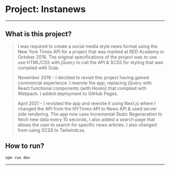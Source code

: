 # Project: Instanews

---

## What is this project?

> I was required to create a social media style news format using the New York Times API for a project that was marked at RED Academy in October 2018. The original specifications of the project was to use use HTML/CSS with jQuery to call the API & SCSS for styling that was complied with Gulp.

> November 2019 - I decided to revisit this project having gained commercial experience. I rewrote the app, replacing jQuery with React functional components (with Hooks) that complied with Webpack. I added deployment to GitHub Pages.

> April 2021 - I revisited the app and rewrote it using Next.js where I changed the API from the NYTimes API to News API & used server side rendering. The app now uses Incremental Static Regeneration to fetch new data every 10 seconds, I also added a search page that allows the user to search for specific news articles. I also changed from using SCSS to Tailwindcss.

## How to run?

<code>npm run dev</code>

---
